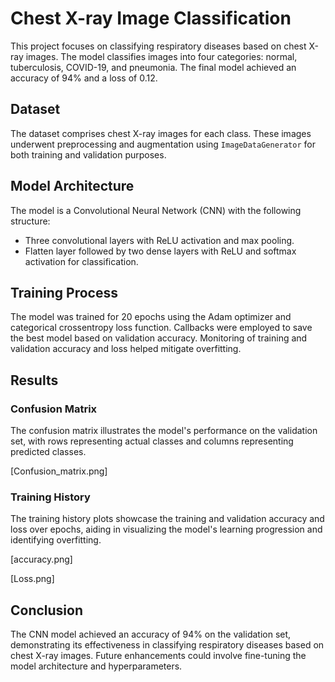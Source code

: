# Chest X-ray Image Classification

This project focuses on classifying respiratory diseases based on chest X-ray images. The model classifies images into four categories: normal, tuberculosis, COVID-19, and pneumonia. The final model achieved an accuracy of 94% and a loss of 0.12.

## Dataset

The dataset comprises chest X-ray images for each class. These images underwent preprocessing and augmentation using `ImageDataGenerator` for both training and validation purposes.

## Model Architecture

The model is a Convolutional Neural Network (CNN) with the following structure:

- Three convolutional layers with ReLU activation and max pooling.
- Flatten layer followed by two dense layers with ReLU and softmax activation for classification.

## Training Process

The model was trained for 20 epochs using the Adam optimizer and categorical crossentropy loss function. Callbacks were employed to save the best model based on validation accuracy. Monitoring of training and validation accuracy and loss helped mitigate overfitting.

## Results

### Confusion Matrix

The confusion matrix illustrates the model's performance on the validation set, with rows representing actual classes and columns representing predicted classes.

[Confusion_matrix.png]

### Training History

The training history plots showcase the training and validation accuracy and loss over epochs, aiding in visualizing the model's learning progression and identifying overfitting.

[accuracy.png]

[Loss.png]

## Conclusion

The CNN model achieved an accuracy of 94% on the validation set, demonstrating its effectiveness in classifying respiratory diseases based on chest X-ray images. Future enhancements could involve fine-tuning the model architecture and hyperparameters.

